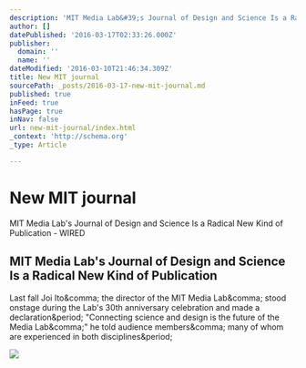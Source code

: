 ```yaml
---
description: 'MIT Media Lab&#39;s Journal of Design and Science Is a Radical New Kind of Publication - WIRED'
author: []
datePublished: '2016-03-17T02:33:26.000Z'
publisher:
  domain: ''
  name: ''
dateModified: '2016-03-10T21:46:34.309Z'
title: New MIT journal
sourcePath: _posts/2016-03-17-new-mit-journal.md
published: true
inFeed: true
hasPage: true
inNav: false
url: new-mit-journal/index.html
_context: 'http://schema.org'
_type: Article

---
```

# New MIT journal

MIT Media Lab's Journal of Design and Science Is a Radical New Kind of Publication - WIRED

<article style=""><h1>MIT Media Lab's Journal of Design and Science Is a Radical New Kind of Publication</h1><p>Last fall Joi Ito&amp;comma; the director of the MIT Media Lab&amp;comma; stood onstage during the Lab's 30th anniversary celebration and made a declaration&amp;period; "Connecting science and design is the future of the Media Lab&amp;comma;" he told audience members&amp;comma; many of whom are experienced in both disciplines&amp;period;</p><img src="http://www.wired.com/wp-content/uploads/2016/03/JODS1-1200x630.jpg" /></article>